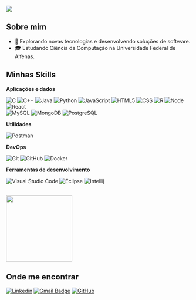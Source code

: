![](https://komarev.com/ghpvc/?username=giovananog&color=006bed)

## Sobre mim

- 🤔 Explorando novas tecnologias e desenvolvendo soluções de software.
- 🎓 Estudando Ciência da Computação na Universidade Federal de Alfenas.

## Minhas Skills

**Aplicações e dados**

![C](https://img.shields.io/badge/-C-333333?style=flat&logo=C%2B%2B&logoColor=00599C)
![C++](https://img.shields.io/badge/-C++-333333?style=flat&logo=C%2B%2B&logoColor=00599C)
![Java](https://img.shields.io/badge/-Java-333333?style=flat&logo=Java&logoColor=007396)
![Python](https://img.shields.io/badge/-Python-333333?style=flat&logo=Python&logoColor=007396)
![JavaScript](https://img.shields.io/badge/-JavaScript-333333?style=flat&logo=javascript)
![HTML5](https://img.shields.io/badge/-HTML5-333333?style=flat&logo=HTML5)
![CSS](https://img.shields.io/badge/-CSS-333333?style=flat&logo=CSS3&logoColor=1572B6)
![R](https://img.shields.io/badge/-R-333333?style=flat&logo=r)
![Node](https://img.shields.io/badge/-NodeJS-333333?style=flat&logo=nodedotjs)
![React](https://img.shields.io/badge/-React-333333?style=flat&logo=react)
<br>
![MySQL](https://img.shields.io/badge/-MySQL-333333?style=flat&logo=MySQL)
![MongoDB](https://img.shields.io/badge/-MongoDB-333333?style=flat&logo=MongoDB)
![PostgreSQL](https://img.shields.io/badge/-PostgreSQL-333333?style=flat&logo=postgresql)






**Utilidades**

![Postman](https://img.shields.io/badge/-Postman-333333?style=flat&logo=postman)

**DevOps**

![Git](https://img.shields.io/badge/-Git-333333?style=flat&logo=git)
![GitHub](https://img.shields.io/badge/-GitHub-333333?style=flat&logo=github)
![Docker](https://img.shields.io/badge/-Docker-333333?style=flat&logo=docker)

**Ferramentas de desenvolvimento**

![Visual Studio Code](https://img.shields.io/badge/-Visual%20Studio%20Code-333333?style=flat&logo=visual-studio-code&logoColor=007ACC)
![Eclipse](https://img.shields.io/badge/-Eclipse-333333?style=flat&logo=eclipse-ide&logoColor=2C2255)
![Intellij](https://img.shields.io/badge/-Intellij%20XD-333333?style=flat&logo=intellij&logoColor=007ACC)

<br/>

<a href="https://github.com/giovananog" title="Perfil">
  <img height="180em" src="https://github-readme-stats.vercel.app/api?username=giovananog&theme=dracula&show_icons=true" />
</a>

## Onde me encontrar

[![Linkedin](https://img.shields.io/badge/-Linkedin-blue?style=flat-square&logo=Linkedin&logoColor=white&link=www.linkedin.com/in/giovana-nogueira-oliveira)](www.linkedin.com/in/giovana-nogueira-oliveira)
[![Gmail Badge](https://img.shields.io/badge/-Gmail-006bed?style=flat-square&logo=Gmail&logoColor=white&link=mailto:ongiovana2016@gmail.com)](mailto:ongiovana2016@gmail.com)
[![GitHub](https://img.shields.io/github/followers/giovananog?label=follow&style=social)](https://github.com/giovananog)
